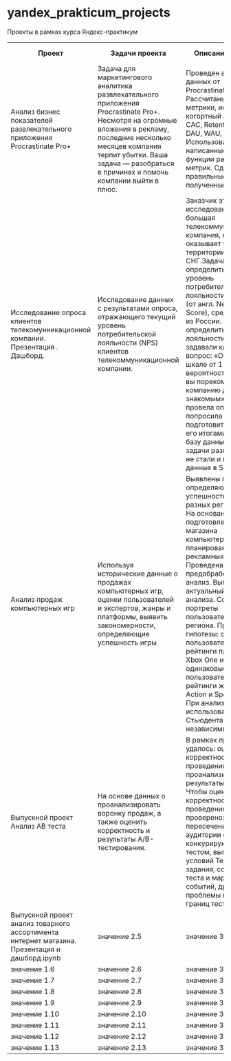 # yandex_prakticum_projects
Проекты в рамках курса Яндекс-практикум
<table>
    <tr>
        <th>Проект</th>
        <th>Задачи проекта</th>
        <th>Описание проекта</th>
        <th>Навыки и инструменты</th>
    </tr>
    <tr>
        <td>Анализ бизнес показателей развлекательного приложения Procrastinate Pro+</td>
        <td>Задача для маркетингового аналитика развлекательного приложения Procrastinate Pro+. Несмотря на огромные вложения в рекламу, последние несколько месяцев компания терпит убытки. Ваша задача — разобраться в причинах и помочь компании выйти в плюс.</td>
        <td>Проведен анализ данных от ProcrastinatePRO+. Рассчитаны различные метрики, использован когортный анализ: LTV, CAC, Retention rate, DAU, WAU, MAU и т.д. Использованы уже написанные ранее функции расчёта метрик. Сделаны правильные выводы по полученным данным</td>
        <td>Matplotlib, Pandas, Python, Seaborn, когортный анализ, продуктовые метрики, юнит-экономика. Обработка данных, статистический тест, LTV, CAC, когортный анализ</td>
    </tr>
    <tr>
        <td>Исследование опроса клиентов телекомунникационной компании. Презентация . Дашборд.</td>
        <td>Исследование данных с результатами опроса, отражающего текущий уровень потребительской лояльности (NPS) клиентов телекоммуникационной компании.</td>
        <td>Заказчик этого исследования — большая телекоммуникационная компания, которая оказывает услуги на территории всего СНГ.Задача определить текущий уровень потребительской лояльности, или NPS (от англ. Net Promoter Score), среди клиентов из России.
Чтобы определить уровень лояльности, клиентам задавали классический вопрос: «Оцените по шкале от 1 до 10 вероятность того, что вы порекомендуете компанию друзьям и знакомым».
Компания провела опрос и попросила меня подготовить дашборд с его итогами. Большую базу данных для такой задачи разворачивать не стали и выгрузили данные в SQLite</td>
        <td>выгрузка данных, обработка данных, визуализация данных, построение дашборда, SQL, SQLite, Tableau</td>
    </tr>
    <tr>
         <td>Анализ продаж компьютерных игр</td>
        <td>Используя исторические данные о продажах компьютерных игр, оценки пользователей и экспертов, жанры и платформы, выявить закономерности, определяющие успешность игры</td>
        <td>Выявлены параметры, определяющие успешность игры в разных регионах мира. На основании этого подготовлен отчет для магазина компьютерных игр для планирования рекламных кампаний. Проведена предобработка данных, анализ. Выбран актуальный период для анализа. Составлены портреты пользователей каждого региона. Проверены гипотезы: средние пользовательские рейтинги платформ Xbox One и PC одинаковые; средние пользовательские рейтинги жанров Action и Sports разные. При анализе использовал критерий Стьюдента для независимых выборок.</td>
        <td>Matplotlib, NumPy, Pandas, Python, исследовательский анализ данных, описательная статистика, предобработка данных, проверка статистических гипотез. Обработка данных, histogram, boxplot, статистический тест, критерий Стьюдента, piechart</td>
    </tr>  
   <tr>
     <td>Выпускной проект Анализ АВ теста</td>
        <td>На основе данных о проанализировать воронку продаж, а также оценить корректность и результаты A/B-тестирования.</td>
        <td>В рамках проекта удалось: оценить корректность проведения теста, проанализировать результаты теста. Чтобы оценить корректность проведения теста, проверено: пересечение тестовой аудитории с конкурирующим тестом, выполнение условий Технического задания, совпадение теста и маркетинговых событий, другие проблемы временных границ теста.</td>
        <td>A/B-тестирование, Matplotlib, Pandas, NumPy, Plotly, Python, Seaborn, визуализация данных, проверка статистических гипотез, продуктовые метрики, событийная аналитика.</td>
    </tr>
    <tr>
        <td>Выпускной проект анализ товарного ассортимента интернет магазина. Презентация и дашборд.ipynb</td>
        <td>значение 2.5</td>
        <td>значение 3.5</td>
        <td>значение 4.5</td>
    </tr>
    <tr>
        <td>значение 1.6</td>
        <td>значение 2.6</td>
        <td>значение 3.6</td>
        <td>значение 4.6</td>
    </tr>
    <tr>   
       <td>значение 1.7</td>
        <td>значение 2.7</td>
        <td>значение 3.7</td>
        <td>значение 4.7</td>
    </tr>
    <tr>   
       <td>значение 1.8</td>
        <td>значение 2.8</td>
        <td>значение 3.8</td>
        <td>значение 4.8</td>
       </tr>
    <tr>   
       <td>значение 1.9</td>
        <td>значение 2.9</td>
        <td>значение 3.9</td>
        <td>значение 4.9</td>
       </tr>
    <tr>   
       <td>значение 1.10</td>
        <td>значение 2.10</td>
        <td>значение 3.10</td>
        <td>значение 4.10</td>
       </tr>
    <tr>   
       <td>значение 1.11</td>
        <td>значение 2.11</td>
        <td>значение 3.11</td>
        <td>значение 4.11</td>
       </tr>
    <tr>   
       <td>значение 1.12</td>
        <td>значение 2.12</td>
        <td>значение 3.12</td>
        <td>значение 4.12</td>
       </tr>
    <tr>   
       <td>значение 1.13</td>
        <td>значение 2.13</td>
        <td>значение 3.13</td>
        <td>значение 4.13</td>
      
      
